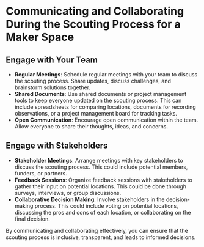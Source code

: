 # Communicating and Collaborating During the Scouting Process for a Maker Space

## Engage with Your Team
- **Regular Meetings**: Schedule regular meetings with your team to discuss the scouting process. Share updates, discuss challenges, and brainstorm solutions together.
- **Shared Documents**: Use shared documents or project management tools to keep everyone updated on the scouting process. This can include spreadsheets for comparing locations, documents for recording observations, or a project management board for tracking tasks.
- **Open Communication**: Encourage open communication within the team. Allow everyone to share their thoughts, ideas, and concerns.

## Engage with Stakeholders
- **Stakeholder Meetings**: Arrange meetings with key stakeholders to discuss the scouting process. This could include potential members, funders, or partners.
- **Feedback Sessions**: Organize feedback sessions with stakeholders to gather their input on potential locations. This could be done through surveys, interviews, or group discussions.
- **Collaborative Decision Making**: Involve stakeholders in the decision-making process. This could include voting on potential locations, discussing the pros and cons of each location, or collaborating on the final decision.

By communicating and collaborating effectively, you can ensure that the scouting process is inclusive, transparent, and leads to informed decisions.
